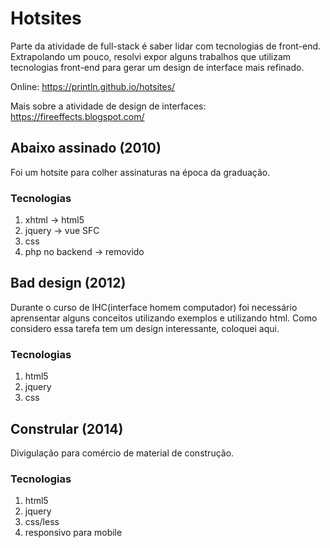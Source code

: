 # Hotsites
Parte da atividade de full-stack é saber lidar com tecnologias de front-end. Extrapolando um pouco, resolvi expor alguns trabalhos que utilizam tecnologias front-end para gerar um design de interface mais refinado.

Online: https://println.github.io/hotsites/

Mais sobre a atividade de design de interfaces: https://fireeffects.blogspot.com/

## Abaixo assinado (2010)
Foi um hotsite para colher assinaturas na época da graduação. 

### Tecnologias
1. xhtml -> html5
1. jquery -> vue SFC
1. css
1. php no backend -> removido 

## Bad design (2012)
Durante o curso de IHC(interface homem computador) foi necessário aprensentar alguns conceitos utilizando exemplos e utilizando html. Como considero essa tarefa tem um design interessante, coloquei aqui.

### Tecnologias
1. html5
1. jquery
1. css

## Constrular (2014)
Divigulação para comércio de material de construção.

### Tecnologias
1. html5
1. jquery
1. css/less
1. responsivo para mobile

